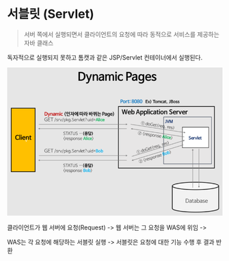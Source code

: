 # 서블릿 (Servlet)

> 서버 쪽에서 실행되면서 클라이언트의 요청에 따라 동적으로 서비스를 제공하는 자바 클래스



독자적으로 실행되지 못하고 톰캣과 같은 JSP/Servlet 컨테이너에서 실행된다.

![image-20211224162448689](md-images/image-20211224162448689.png)

클라이언트가 웹 서버에 요청(Request) -> 웹 서버는 그 요청을 WAS에 위임 ->

WAS는 각 요청에 해당하는 서블릿 실행 -> 서블릿은 요청에 대한 기능 수행 후 결과 반환



